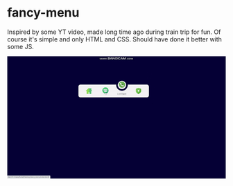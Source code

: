 # fancy-menu
Inspired by some YT video, made long time ago during train trip for fun. 
Of course it's simple and only HTML and CSS.
Should have done it better with some JS.


![](https://github.com/rafalBaron/fancy-menu/blob/main/menu.gif)
